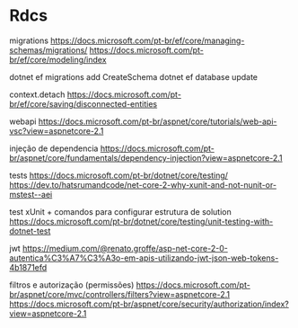 # Rdcs

migrations
https://docs.microsoft.com/pt-br/ef/core/managing-schemas/migrations/
https://docs.microsoft.com/pt-br/ef/core/modeling/index

dotnet ef migrations add CreateSchema
dotnet ef database update

context.detach
https://docs.microsoft.com/pt-br/ef/core/saving/disconnected-entities

webapi
https://docs.microsoft.com/pt-br/aspnet/core/tutorials/web-api-vsc?view=aspnetcore-2.1

injeção de dependencia
https://docs.microsoft.com/pt-br/aspnet/core/fundamentals/dependency-injection?view=aspnetcore-2.1

tests
https://docs.microsoft.com/pt-br/dotnet/core/testing/
https://dev.to/hatsrumandcode/net-core-2-why-xunit-and-not-nunit-or-mstest--aei

test xUnit + comandos para configurar estrutura de solution
https://docs.microsoft.com/pt-br/dotnet/core/testing/unit-testing-with-dotnet-test

jwt
https://medium.com/@renato.groffe/asp-net-core-2-0-autentica%C3%A7%C3%A3o-em-apis-utilizando-jwt-json-web-tokens-4b1871efd

filtros e autorização (permissões)
https://docs.microsoft.com/pt-br/aspnet/core/mvc/controllers/filters?view=aspnetcore-2.1
https://docs.microsoft.com/pt-br/aspnet/core/security/authorization/index?view=aspnetcore-2.1
